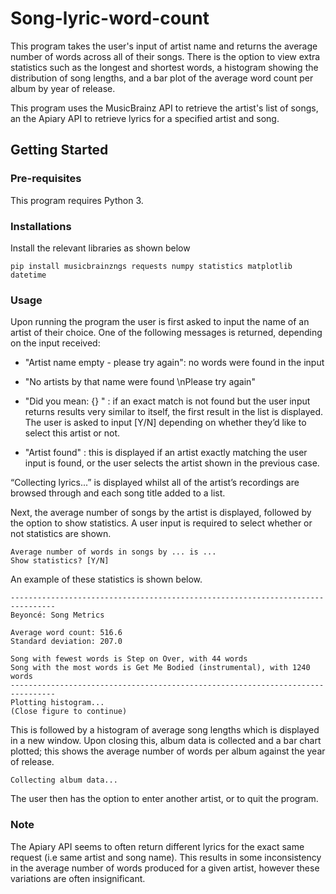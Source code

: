 # Song-lyric-word-count

This program takes the user's input of artist name and returns the average number of words across all of their songs. There is the option to view extra statistics such as the longest and shortest words, a histogram showing the distribution of song lengths, and a bar plot of the average word count per album by year of release.

This program uses the MusicBrainz API to retrieve the artist's list of songs, an the Apiary API to retrieve lyrics for a specified artist and song.

## Getting Started

### Pre-requisites

This program requires Python 3.

### Installations
Install the relevant libraries as shown below

```
pip install musicbrainzngs requests numpy statistics matplotlib datetime
```

### Usage
Upon running the program the user is first asked to input the name of an artist of their choice. One of the following messages is returned, depending on the input received:

- "Artist name empty - please try again": no words were found in the input

- "No artists by that name were found \nPlease try again" 

- "Did you mean: {} " : if an exact match is not found but the user input returns results very similar to itself, the first result in the list is displayed. The user is asked to input [Y/N] depending on whether they’d like to select this artist or not.

- "Artist found" : this is displayed if an artist exactly matching the user input is found, or the user selects the artist shown in the previous case.

“Collecting lyrics...” is displayed whilst all of the artist’s recordings are browsed through and each song title added to a list.

Next, the average number of songs by the artist is displayed, followed by the option to show statistics. A user input is required to select whether or not statistics are shown.

```
Average number of words in songs by ... is ...
Show statistics? [Y/N]
```
An example of these statistics is shown below.

```
--------------------------------------------------------------------------------
Beyoncé: Song Metrics

Average word count: 516.6
Standard deviation: 207.0

Song with fewest words is Step on Over, with 44 words
Song with the most words is Get Me Bodied (instrumental), with 1240 words
--------------------------------------------------------------------------------
Plotting histogram...
(Close figure to continue)
```
This is followed by a histogram of average song lengths which is displayed in a new window. 
Upon closing this, album data is collected and a bar chart plotted; this shows the average number of words per album against the year of release.

```
Collecting album data...
```
The user then has the option to enter another artist, or to quit the program.

### Note

The Apiary API seems to often return different lyrics for the exact same request (i.e same artist and song name). This results in some inconsistency in the average number of words produced for a given artist, however these variations are often insignificant.



